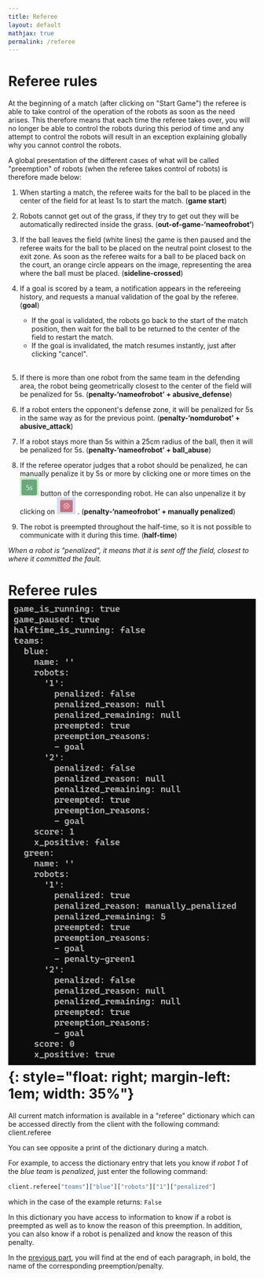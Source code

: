 ```yaml
---
title: Referee
layout: default
mathjax: true
permalink: /referee
---
```


# Referee rules

At the beginning of a match (after clicking on "Start Game") the referee is able to take control of the operation of the robots as soon as the need arises. This therefore means that each time the referee takes over, you will no longer be able to control the robots during this period of time and any attempt to control the robots will result in an exception explaining globally why you cannot control the robots. 

A global presentation of the different cases of what will be called "preemption" of robots (when the referee takes control of robots) is therefore made below:

1. When starting a match, the referee waits for the ball to be placed in the center of the field for at least 1s to start the match. (**game start**)

1. Robots cannot get out of the grass, if they try to get out they will be automatically redirected inside the grass. (**out-of-game-‘nameofrobot’**)

1. If the ball leaves the field (white lines) the game is then paused and the referee waits for the ball to be placed on the neutral point closest to the exit zone. As soon as the referee waits for a ball to be placed back on the court, an orange circle appears on the image, representing the area where the ball must be placed. (**sideline-crossed**)

1. If a goal is scored by a team, a notification appears in the refereeing history, and requests a manual validation of the goal by the referee. (**goal**)
    - If the goal is validated, the robots go back to the start of the match position, then wait for the ball to be returned to the center of the field to restart the match.
    - If the goal is invalidated, the match resumes instantly, just after clicking "cancel".
<br><br>

1. If there is more than one robot from the same team in the defending area, the robot being geometrically closest to the center of the field will be penalized for 5s. (**penalty-‘nameofrobot’ + abusive_defense**)

1. If a robot enters the opponent's defense zone, it will be penalized for 5s in the same way as for the previous point. (**penalty-‘nomdurobot’ + abusive_attack**)

1. If a robot stays more than 5s within a 25cm radius of the ball, then it will be penalized for 5s. (**penalty-‘nameofrobot’ + ball_abuse**)

1. If the referee operator judges that a robot should be penalized, he can manually penalize it by 5s or more by clicking one or more times on the ![5s button](/assets/imgs/5s.png "5s button") button of the corresponding robot. He can also unpenalize it by clicking on ![cancel button](/assets/imgs/cancel.png "cancel button") . (**penalty-‘nameofrobot’ + manually penalized**)

1. The robot is preempted throughout the half-time, so it is not possible to communicate with it during this time. (**half-time**)

*When a robot is "penalized", it means that it is sent off the field, closest to where it committed the fault.*

# Referee rules ![image](/assets/imgs/referee-dict.png "5s button"){: style="float: right; margin-left: 1em; width: 35%"}


All current match information is available in a "referee" dictionary which can be accessed directly from the client with the following command: client.referee

You can see opposite a print of the dictionary during a match.

For example, to access the dictionary entry that lets you know if *robot 1* of the *blue team* is *penalized*, just enter the following command:
```python
client.referee["teams"]["blue"]["robots"]["1"]["penalized"]
```

which in the case of the example returns: `False`

In this dictionary you have access to information to know if a robot is preempted as well as to know the reason of this preemption.
In addition, you can also know if a robot is penalized and know the reason of this penalty.

In the [previous part](#referee-rules), you will find at the end of each paragraph, in bold, the name of the corresponding preemption/penalty.